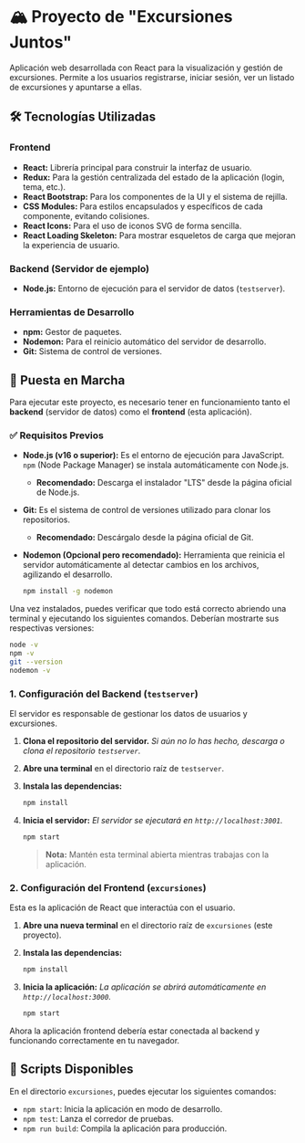 # 🏔️ Proyecto de "Excursiones Juntos" 

Aplicación web desarrollada con React para la visualización y gestión de excursiones. Permite a los usuarios registrarse, iniciar sesión, ver un listado de excursiones y apuntarse a ellas.

## 🛠️ Tecnologías Utilizadas

### Frontend

-   **React:** Librería principal para construir la interfaz de usuario.
-   **Redux:** Para la gestión centralizada del estado de la aplicación (login, tema, etc.).
-   **React Bootstrap:** Para los componentes de la UI y el sistema de rejilla.
-   **CSS Modules:** Para estilos encapsulados y específicos de cada componente, evitando colisiones.
-   **React Icons:** Para el uso de iconos SVG de forma sencilla.
-   **React Loading Skeleton:** Para mostrar esqueletos de carga que mejoran la experiencia de usuario.

### Backend (Servidor de ejemplo)

-   **Node.js:** Entorno de ejecución para el servidor de datos (`testserver`).

### Herramientas de Desarrollo

-   **npm:** Gestor de paquetes.
-   **Nodemon:** Para el reinicio automático del servidor de desarrollo.
-   **Git:** Sistema de control de versiones.

## 🚀 Puesta en Marcha 

Para ejecutar este proyecto, es necesario tener en funcionamiento tanto el **backend** (servidor de datos) como el **frontend** (esta aplicación).

### ✅ Requisitos Previos

- **Node.js (v16 o superior):** Es el entorno de ejecución para JavaScript. `npm` (Node Package Manager) se instala automáticamente con Node.js.

  - **Recomendado:** Descarga el instalador "LTS" desde la página oficial de Node.js.

- **Git:** Es el sistema de control de versiones utilizado para clonar los repositorios.

  - **Recomendado:** Descárgalo desde la página oficial de Git.

- **Nodemon (Opcional pero recomendado):** Herramienta que reinicia el servidor automáticamente al detectar cambios en los archivos, agilizando el desarrollo.
  ```bash
  npm install -g nodemon
  ```

Una vez instalados, puedes verificar que todo está correcto abriendo una terminal y ejecutando los siguientes comandos. Deberían mostrarte sus respectivas versiones:

```bash
node -v
npm -v
git --version
nodemon -v
```

### 1. Configuración del Backend (`testserver`)

El servidor es responsable de gestionar los datos de usuarios y excursiones.

1.  **Clona el repositorio del servidor.**
    _Si aún no lo has hecho, descarga o clona el repositorio `testserver`._

2.  **Abre una terminal** en el directorio raíz de `testserver`.

3.  **Instala las dependencias:**

    ```bash
    npm install
    ```

4.  **Inicia el servidor:**
    _El servidor se ejecutará en `http://localhost:3001`._
    ```bash
    npm start
    ```
    > **Nota:** Mantén esta terminal abierta mientras trabajas con la aplicación.

### 2. Configuración del Frontend (`excursiones`)

Esta es la aplicación de React que interactúa con el usuario.

1.  **Abre una nueva terminal** en el directorio raíz de `excursiones` (este proyecto).

2.  **Instala las dependencias:**

    ```bash
    npm install
    ```

3.  **Inicia la aplicación:**
    _La aplicación se abrirá automáticamente en `http://localhost:3000`._
    ```bash
    npm start
    ```

Ahora la aplicación frontend debería estar conectada al backend y funcionando correctamente en tu navegador.

## 📝 Scripts Disponibles

En el directorio `excursiones`, puedes ejecutar los siguientes comandos:

- `npm start`: Inicia la aplicación en modo de desarrollo.
- `npm test`: Lanza el corredor de pruebas.
- `npm run build`: Compila la aplicación para producción.
